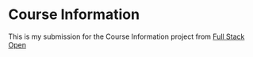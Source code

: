 # Course Information
This is my submission for the Course Information project from [Full Stack Open](https://fullstackopen.com/en/part1/introduction_to_react)